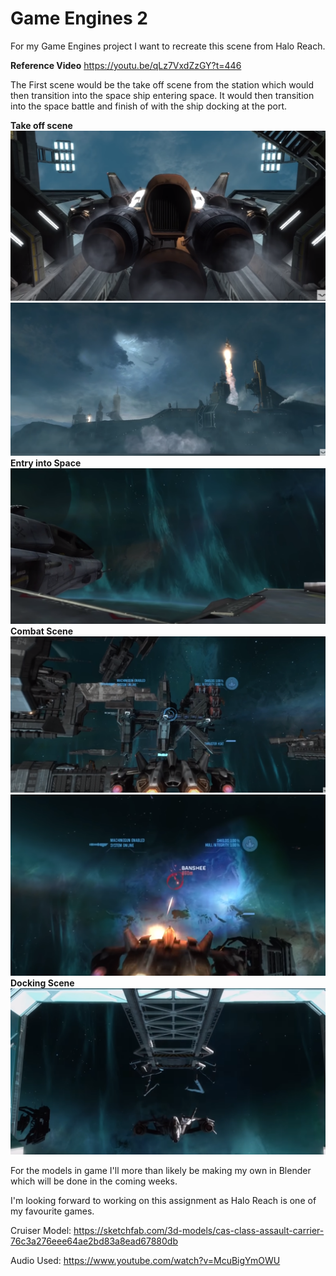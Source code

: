 # Game Engines 2
For my Game Engines project I want to recreate this scene from Halo Reach.

**Reference Video**
https://youtu.be/qLz7VxdZzGY?t=446

The First scene would be the take off scene from the station which would then transition into the space ship entering space. It would then transition into the space battle and finish of with the ship docking at the port.

**Take off scene**
![](https://github.com/PapaJepo/Game-Engines-2/blob/master/Images/StoryBoard1.PNG)
![](https://github.com/PapaJepo/Game-Engines-2/blob/master/Images/StoryBoard2.PNG)
**Entry into Space**
![](https://github.com/PapaJepo/Game-Engines-2/blob/master/Images/StoryBoard3.PNG)
**Combat Scene**
![](https://github.com/PapaJepo/Game-Engines-2/blob/master/Images/StoryBoard4.PNG)
![](https://github.com/PapaJepo/Game-Engines-2/blob/master/Images/StoryBoard5.PNG)
**Docking Scene**
![](https://github.com/PapaJepo/Game-Engines-2/blob/master/Images/StoryBoard6.PNG)

For the models in game I'll more than likely be making my own in Blender which will be done in the coming weeks.

I'm looking forward to working on this assignment as Halo Reach is one of my favourite games.

Cruiser Model:
https://sketchfab.com/3d-models/cas-class-assault-carrier-76c3a276eee64ae2bd83a8ead67880db

Audio Used:
https://www.youtube.com/watch?v=McuBigYmOWU
